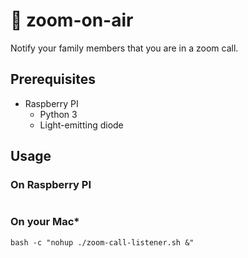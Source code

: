 # 🤙 zoom-on-air
Notify your family members that you are in a zoom call.

## Prerequisites
* Raspberry PI
  * Python 3
  * Light-emitting diode


## Usage
### On Raspberry PI
```

```
### On your Mac*
```
bash -c "nohup ./zoom-call-listener.sh &"
```
